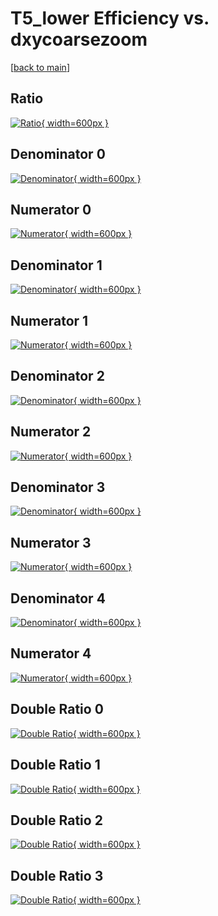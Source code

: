 # T5_lower Efficiency vs. dxycoarsezoom

[[back to main](./)]



## Ratio

[![Ratio](../mtv/var/T5_lower_vtr_13_0_eff_dxycoarsezoom.png){ width=600px }](../mtv/var/T5_lower_vtr_13_0_eff_dxycoarsezoom.pdf)

## Denominator 0

[![Denominator](../mtv/den/T5_lower_vtr_13_0_eff_dxycoarsezoom_den0.png){ width=600px }](../mtv/den/T5_lower_vtr_13_0_eff_dxycoarsezoom_den0.pdf)

## Numerator 0

[![Numerator](../mtv/num/T5_lower_vtr_13_0_eff_dxycoarsezoom_num0.png){ width=600px }](../mtv/num/T5_lower_vtr_13_0_eff_dxycoarsezoom_num0.pdf)

## Denominator 1

[![Denominator](../mtv/den/T5_lower_vtr_13_0_eff_dxycoarsezoom_den1.png){ width=600px }](../mtv/den/T5_lower_vtr_13_0_eff_dxycoarsezoom_den1.pdf)

## Numerator 1

[![Numerator](../mtv/num/T5_lower_vtr_13_0_eff_dxycoarsezoom_num1.png){ width=600px }](../mtv/num/T5_lower_vtr_13_0_eff_dxycoarsezoom_num1.pdf)

## Denominator 2

[![Denominator](../mtv/den/T5_lower_vtr_13_0_eff_dxycoarsezoom_den2.png){ width=600px }](../mtv/den/T5_lower_vtr_13_0_eff_dxycoarsezoom_den2.pdf)

## Numerator 2

[![Numerator](../mtv/num/T5_lower_vtr_13_0_eff_dxycoarsezoom_num2.png){ width=600px }](../mtv/num/T5_lower_vtr_13_0_eff_dxycoarsezoom_num2.pdf)

## Denominator 3

[![Denominator](../mtv/den/T5_lower_vtr_13_0_eff_dxycoarsezoom_den3.png){ width=600px }](../mtv/den/T5_lower_vtr_13_0_eff_dxycoarsezoom_den3.pdf)

## Numerator 3

[![Numerator](../mtv/num/T5_lower_vtr_13_0_eff_dxycoarsezoom_num3.png){ width=600px }](../mtv/num/T5_lower_vtr_13_0_eff_dxycoarsezoom_num3.pdf)

## Denominator 4

[![Denominator](../mtv/den/T5_lower_vtr_13_0_eff_dxycoarsezoom_den4.png){ width=600px }](../mtv/den/T5_lower_vtr_13_0_eff_dxycoarsezoom_den4.pdf)

## Numerator 4

[![Numerator](../mtv/num/T5_lower_vtr_13_0_eff_dxycoarsezoom_num4.png){ width=600px }](../mtv/num/T5_lower_vtr_13_0_eff_dxycoarsezoom_num4.pdf)

## Double Ratio 0

[![Double Ratio](../mtv/ratio/T5_lower_vtr_13_0_eff_dxycoarsezoom_ratio0.png){ width=600px }](../mtv/ratio/T5_lower_vtr_13_0_eff_dxycoarsezoom_ratio0.pdf)

## Double Ratio 1

[![Double Ratio](../mtv/ratio/T5_lower_vtr_13_0_eff_dxycoarsezoom_ratio1.png){ width=600px }](../mtv/ratio/T5_lower_vtr_13_0_eff_dxycoarsezoom_ratio1.pdf)

## Double Ratio 2

[![Double Ratio](../mtv/ratio/T5_lower_vtr_13_0_eff_dxycoarsezoom_ratio2.png){ width=600px }](../mtv/ratio/T5_lower_vtr_13_0_eff_dxycoarsezoom_ratio2.pdf)

## Double Ratio 3

[![Double Ratio](../mtv/ratio/T5_lower_vtr_13_0_eff_dxycoarsezoom_ratio3.png){ width=600px }](../mtv/ratio/T5_lower_vtr_13_0_eff_dxycoarsezoom_ratio3.pdf)

